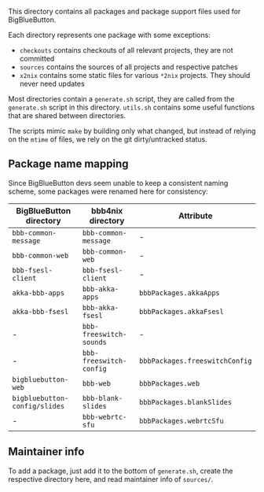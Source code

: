 This directory contains all packages and package support files used for BigBlueButton.

Each directory represents one package with some exceptions:
- `checkouts` contains checkouts of all relevant projects, they are not committed
- `sources` contains the sources of all projects and respective patches
- `x2nix` contains some static files for various `*2nix` projects. They should never need updates

Most directories contain a `generate.sh` script, they are called from the `generate.sh` script in this directory.
`utils.sh` contains some useful functions that are shared between directories.

The scripts mimic `make` by building only what changed, but instead of relying on the `mtime` of files, we rely on the git dirty/untracked status.

## Package name mapping

Since BigBlueButton devs seem unable to keep a consistent naming scheme, some packages were renamed here for consistency:

| BigBlueButton directory       | bbb4nix directory       | Attribute                      |
|-------------------------------|-------------------------|--------------------------------|
| `bbb-common-message`          | `bbb-common-message`    | -                              |
| `bbb-common-web`              | `bbb-common-web`        | -                              |
| `bbb-fsesl-client`            | `bbb-fsesl-client`      | -                              |
| `akka-bbb-apps`               | `bbb-akka-apps`         | `bbbPackages.akkaApps`         |
| `akka-bbb-fsesl`              | `bbb-akka-fsesl`        | `bbbPackages.akkaFsesl`        |
| -                             | `bbb-freeswitch-sounds` | -                              |
| -                             | `bbb-freeswitch-config` | `bbbPackages.freeswitchConfig` |
| `bigbluebutton-web`           | `bbb-web`               | `bbbPackages.web`              |
| `bigbluebutton-config/slides` | `bbb-blank-slides`      | `bbbPackages.blankSlides`      |
| -                             | `bbb-webrtc-sfu`        | `bbbPackages.webrtcSfu`        |

## Maintainer info

To add a package, just add it to the bottom of `generate.sh`, create the respective directory here, and read maintainer info of `sources/`.
